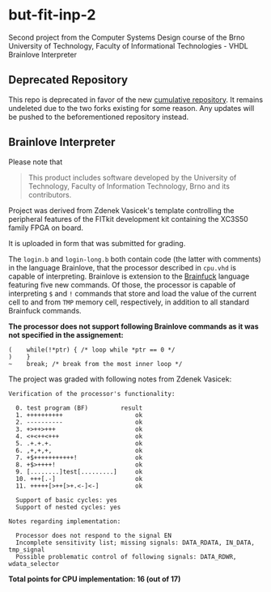 # but-fit-inp-2
Second project from the Computer Systems Design course of the Brno University of Technology, Faculty of Informational Technologies - VHDL Brainlove Interpreter

## Deprecated Repository

This repo is deprecated in favor of the new [cumulative repository](https://github.com/martycagas/but-fit-projects). It remains undeleted due to the two forks existing for some reason. Any updates will be pushed to the beforementioned repository instead.

## Brainlove Interpreter

Please note that
> This product includes software developed by the University of Technology, Faculty of Information Technology, Brno and its contributors.

Project was derived from Zdenek Vasicek's template controlling the peripheral features of the FITkit development kit containing the XC3S50 family FPGA on board.

It is uploaded in form that was submitted for grading.

The ```login.b``` and ```login-long.b``` both contain code (the latter with comments) in the language Brainlove, that the processor described in ```cpu.vhd``` is capable of interpreting. Brainlove is extension to the [Brainfuck](https://en.wikipedia.org/wiki/Brainfuck) language featuring five new commands. Of those, the processor is capable of interpreting ```$``` and ```!``` commands that store and load the value of the current cell to and from ```TMP``` memory cell, respectively, in addition to all standard Brainfuck commands.

**The processor does not support following Brainlove commands as it was not specified in the assignement:**

```
(    while(!*ptr) { /* loop while *ptr == 0 */
)    }
~    break; /* break from the most inner loop */
```

The project was graded with following notes from Zdenek Vasicek:

```
Verification of the processor's functionality:

  0. test program (BF)         result
  1. ++++++++++                    ok
  2. ----------                    ok
  3. +>++>+++                      ok
  4. <+<++<+++                     ok
  5. .+.+.+.                       ok
  6. ,+,+,+,                       ok
  7. +$+++++++++++!                ok
  8. +$>++++!                      ok
  9. [........]test[.........]     ok
  10. +++[.-]                      ok
  11. +++++[>++[>+.<-]<-]          ok

  Support of basic cycles: yes
  Support of nested cycles: yes

Notes regarding implementation:

  Processor does not respond to the signal EN
  Incomplete sensitivity list; missing signals: DATA_RDATA, IN_DATA, tmp_signal
  Possible problematic control of following signals: DATA_RDWR, wdata_selector
```

**Total points for CPU implementation: 16 (out of 17)**
